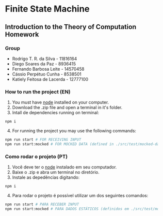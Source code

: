 # Finite State Machine
## Introduction to the Theory of Computation Homework

### Group
- Rodrigo T. R. da Silva - 11816164
- Diego Soares da Paz - 8936415
- Fernando Barbosa Leite - 14570458
- Cássio Perpétuo Cunha - 8538501
- Katiely Feitosa de Lacerda - 12777100

### How to run the project (EN)

1. You must have <a href="https://nodejs.org/en/download>">node</a> installed on your computer.
2. Download the .zip file and open a terminal in it's folder.
3. Intall de dependencies running on terminal:

```bash
npm i
```
4. For running the project you may use the following commands:
```bash
npm run start # FOR RECEIVING INPUT
npm run start:mocked # FOR MOCKED DATA (defined in ./src/test/mocked-data.js)
```

### Como rodar o projeto (PT)

1. Você deve ter o <a href="https://nodejs.org/en/download>">node</a> instalado em seu computador.
2. Baixe o .zip e abra um terminal no diretório.
3. Instale as depedências digitando:

```bash
npm i
```
4. Para rodar o projeto é possível utilizar um dos seguintes comandos:
```bash
npm run start # PARA RECEBER INPUT
npm run start:mocked # PARA DADOS ESTÁTICOS (definidos em ./src/test/mocked-data.js)
```
